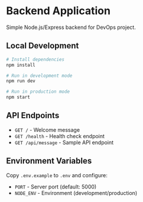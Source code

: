 # Backend Application

Simple Node.js/Express backend for DevOps project.

## Local Development

```bash
# Install dependencies
npm install

# Run in development mode
npm run dev

# Run in production mode
npm start
```

## API Endpoints

- `GET /` - Welcome message
- `GET /health` - Health check endpoint
- `GET /api/message` - Sample API endpoint

## Environment Variables

Copy `.env.example` to `.env` and configure:
- `PORT` - Server port (default: 5000)
- `NODE_ENV` - Environment (development/production)
